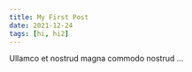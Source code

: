 ```yaml
---
title: My First Post
date: 2021-12-24
tags: [hi, hi2]
---
```


Ullamco et nostrud magna commodo nostrud ...
